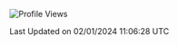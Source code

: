 <!--START_SECTION:waka-->
![Profile Views](http://img.shields.io/badge/Profile%20Views-0-blue)


 Last Updated on 02/01/2024 11:06:28 UTC
<!--END_SECTION:waka-->
